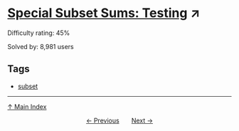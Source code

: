 # [Special Subset Sums: Testing](https://projecteuler.net/problem=105) ↗️

Difficulty rating: 45%

Solved by: 8,981 users
## Tags

- [subset](../tags/subset.md)



---

[↑ Main Index](../README.md)


<div align=center><a href='104.md'>← Previous</a> &nbsp;&nbsp; &nbsp;&nbsp;  <a href='106.md'>Next →</a></div>
